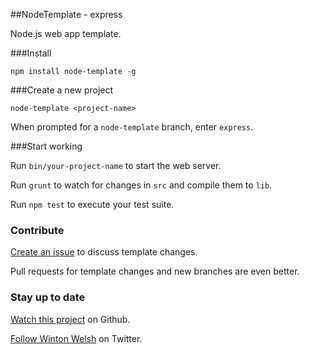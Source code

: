 ##NodeTemplate - express

Node.js web app template.

###Install

	npm install node-template -g

###Create a new project

	node-template <project-name>

When prompted for a `node-template` branch, enter `express`.

###Start working

Run `bin/your-project-name` to start the web server.

Run `grunt` to watch for changes in `src` and compile them to `lib`.

Run `npm test` to execute your test suite.

### Contribute

[Create an issue](https://github.com/winton/node-template/issues/new) to discuss template changes.

Pull requests for template changes and new branches are even better.

### Stay up to date

[Watch this project](https://github.com/winton/node-template#) on Github.

[Follow Winton Welsh](http://twitter.com/intent/user?screen_name=wintonius) on Twitter.
